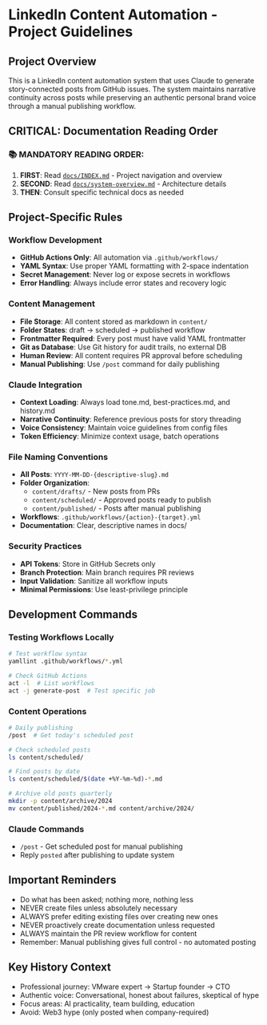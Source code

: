 # LinkedIn Content Automation - Project Guidelines

## Project Overview

This is a LinkedIn content automation system that uses Claude to generate story-connected posts from GitHub issues. The system maintains narrative continuity across posts while preserving an authentic personal brand voice through a manual publishing workflow.

## CRITICAL: Documentation Reading Order

### 📚 MANDATORY READING ORDER:

1. **FIRST**: Read [`docs/INDEX.md`](docs/INDEX.md) - Project navigation and overview
2. **SECOND**: Read [`docs/system-overview.md`](docs/system-overview.md) - Architecture details
3. **THEN**: Consult specific technical docs as needed

## Project-Specific Rules

### Workflow Development
- **GitHub Actions Only**: All automation via `.github/workflows/`
- **YAML Syntax**: Use proper YAML formatting with 2-space indentation
- **Secret Management**: Never log or expose secrets in workflows
- **Error Handling**: Always include error states and recovery logic

### Content Management
- **File Storage**: All content stored as markdown in `content/`
- **Folder States**: draft → scheduled → published workflow
- **Frontmatter Required**: Every post must have valid YAML frontmatter
- **Git as Database**: Use Git history for audit trails, no external DB
- **Human Review**: All content requires PR approval before scheduling
- **Manual Publishing**: Use `/post` command for daily publishing

### Claude Integration
- **Context Loading**: Always load tone.md, best-practices.md, and history.md
- **Narrative Continuity**: Reference previous posts for story threading
- **Voice Consistency**: Maintain voice guidelines from config files
- **Token Efficiency**: Minimize context usage, batch operations

### File Naming Conventions
- **All Posts**: `YYYY-MM-DD-{descriptive-slug}.md`
- **Folder Organization**: 
  - `content/drafts/` - New posts from PRs
  - `content/scheduled/` - Approved posts ready to publish
  - `content/published/` - Posts after manual publishing
- **Workflows**: `.github/workflows/{action}-{target}.yml`
- **Documentation**: Clear, descriptive names in docs/

### Security Practices
- **API Tokens**: Store in GitHub Secrets only
- **Branch Protection**: Main branch requires PR reviews
- **Input Validation**: Sanitize all workflow inputs
- **Minimal Permissions**: Use least-privilege principle

## Development Commands

### Testing Workflows Locally
```bash
# Test workflow syntax
yamllint .github/workflows/*.yml

# Check GitHub Actions
act -l  # List workflows
act -j generate-post  # Test specific job
```

### Content Operations
```bash
# Daily publishing
/post  # Get today's scheduled post

# Check scheduled posts
ls content/scheduled/

# Find posts by date
ls content/scheduled/$(date +%Y-%m-%d)-*.md

# Archive old posts quarterly
mkdir -p content/archive/2024
mv content/published/2024-*.md content/archive/2024/
```

### Claude Commands
- `/post` - Get scheduled post for manual publishing
- Reply `posted` after publishing to update system

## Important Reminders
- Do what has been asked; nothing more, nothing less
- NEVER create files unless absolutely necessary
- ALWAYS prefer editing existing files over creating new ones
- NEVER proactively create documentation unless requested
- ALWAYS maintain the PR review workflow for content
- Remember: Manual publishing gives full control - no automated posting

## Key History Context
- Professional journey: VMware expert → Startup founder → CTO
- Authentic voice: Conversational, honest about failures, skeptical of hype
- Focus areas: AI practicality, team building, education
- Avoid: Web3 hype (only posted when company-required)
